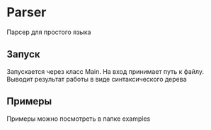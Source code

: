 # Parser
Парсер для простого языка
## Запуск
Запускается через класс Main. На вход принимает путь к файлу. Выводит результат работы в виде синтаксического дерева
## Примеры
Примеры можно посмотреть в папке examples
